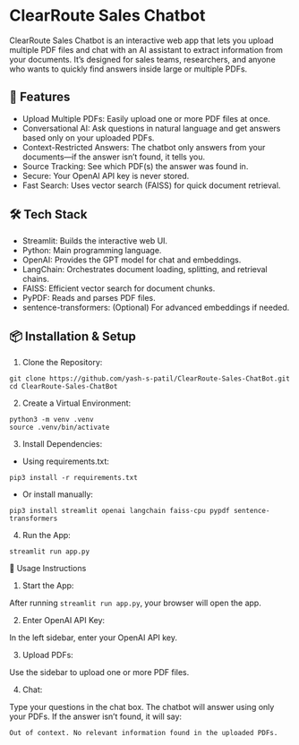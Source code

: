 # ClearRoute Sales Chatbot

ClearRoute Sales Chatbot is an interactive web app that lets you upload multiple PDF files and chat with an AI assistant to extract information from your documents. It’s designed for sales teams, researchers, and anyone who wants to quickly find answers inside large or multiple PDFs.

## 🚀 Features

- Upload Multiple PDFs: Easily upload one or more PDF files at once.
- Conversational AI: Ask questions in natural language and get answers based only on your uploaded PDFs.
- Context-Restricted Answers: The chatbot only answers from your documents—if the answer isn’t found, it tells you.
- Source Tracking: See which PDF(s) the answer was found in.
- Secure: Your OpenAI API key is never stored.
- Fast Search: Uses vector search (FAISS) for quick document retrieval.

## 🛠️ Tech Stack

- Streamlit: Builds the interactive web UI.
- Python: Main programming language.
- OpenAI: Provides the GPT model for chat and embeddings.
- LangChain: Orchestrates document loading, splitting, and retrieval chains.
- FAISS: Efficient vector search for document chunks.
- PyPDF: Reads and parses PDF files.
- sentence-transformers: (Optional) For advanced embeddings if needed.

## 📦 Installation & Setup

1. Clone the Repository:

```
git clone https://github.com/yash-s-patil/ClearRoute-Sales-ChatBot.git
cd ClearRoute-Sales-ChatBot
```

2. Create a Virtual Environment:

```
python3 -m venv .venv
source .venv/bin/activate
```

3. Install Dependencies:
- Using requirements.txt:
```
pip3 install -r requirements.txt
```
- Or install manually:
```
pip3 install streamlit openai langchain faiss-cpu pypdf sentence-transformers
```

4. Run the App: 
```
streamlit run app.py
```

📝 Usage Instructions
1. Start the App:

After running `streamlit run app.py`, your browser will open the app.

2. Enter OpenAI API Key:

In the left sidebar, enter your OpenAI API key.

3. Upload PDFs:

Use the sidebar to upload one or more PDF files.

4. Chat:

Type your questions in the chat box. The chatbot will answer using only your PDFs. If the answer isn’t found, it will say: 

`Out of context. No relevant information found in the uploaded PDFs.`









